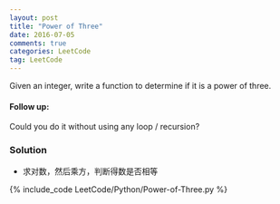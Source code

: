 ```yaml
---
layout: post
title: "Power of Three"
date: 2016-07-05
comments: true
categories: LeetCode
tag: LeetCode
---
```


Given an integer, write a function to determine if it is a power of three.

#### Follow up:
Could you do it without using any loop / recursion?

<!--more-->
### Solution

* 求对数，然后乘方，判断得数是否相等

{% include_code LeetCode/Python/Power-of-Three.py %}

